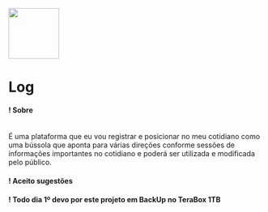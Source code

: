 <img src="https://makiid.github.io/Log/Recursos/Frameworks/Log/img/log-logo.png" width="100px"> <h1>Log</h1>

<h4> ! Sobre </h4></br>
   É uma plataforma que eu vou registrar e posicionar no meu cotidiano como uma bússola que aponta para várias direções conforme sessões de informações importantes no cotidiano e poderá ser utilizada e modificada pelo público.

 <h4>! Aceito sugestões

 <h4>! Todo dia 1º devo por este projeto em BackUp no TeraBox 1TB</h4>
